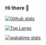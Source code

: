 ### Hi there 👋

<!--
**bh7cw/bh7cw** is a ✨ _special_ ✨ repository because its `README.md` (this file) appears on your GitHub profile.

Here are some ideas to get you started:

- 🔭 I’m currently working on ...
- 🌱 I’m currently learning ...
- 👯 I’m looking to collaborate on ...
- 🤔 I’m looking for help with ...
- 💬 Ask me about ...
- 📫 How to reach me: ...
- 😄 Pronouns: ...
- ⚡ Fun fact: ...

- 🔭 I’m interested in Linux, cloud, infrastructure.
- 🌱 I’m currently learning container, kubernetes.
- 👯 I’m looking to collaborate on open source projects.
-->

[![Github stats](https://github-readme-stats.vercel.app/api?username=bh7cw&hide_title=true&count_private=true&show_icons=true&theme=Gradient&hide=stars,issues)](https://github.com/anuraghazra/github-readme-stats)

[![Top Langs](https://github-readme-stats.vercel.app/api/top-langs/?username=bh7cw&langs_count=7&layout=compact&hide=javascript,html)](https://github.com/bh7cw/github-readme-stats)

[![wakatime stats](https://github-readme-stats.vercel.app/api/wakatime?username=bh7cw&hide_title=true)](https://github.com/bh7cw/github-readme-stats)

